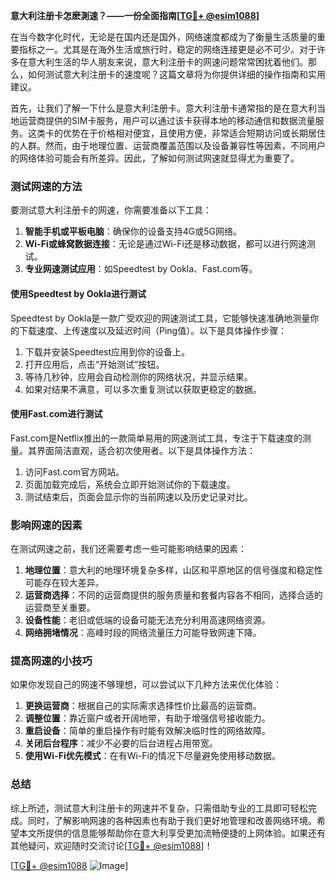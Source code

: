 **意大利注册卡怎麽測速？——一份全面指南[[TG💪+ @esim1088](https://t.me/s/esim1088)]**

在当今数字化时代，无论是在国内还是国外，网络速度都成为了衡量生活质量的重要指标之一。尤其是在海外生活或旅行时，稳定的网络连接更是必不可少。对于许多在意大利生活的华人朋友来说，意大利注册卡的网速问题常常困扰着他们。那么，如何测试意大利注册卡的速度呢？这篇文章将为你提供详细的操作指南和实用建议。

首先，让我们了解一下什么是意大利注册卡。意大利注册卡通常指的是在意大利当地运营商提供的SIM卡服务，用户可以通过该卡获得本地的移动通信和数据流量服务。这类卡的优势在于价格相对便宜，且使用方便，非常适合短期访问或长期居住的人群。然而，由于地理位置、运营商覆盖范围以及设备兼容性等因素，不同用户的网络体验可能会有所差异。因此，了解如何测试网速就显得尤为重要了。

### 测试网速的方法

要测试意大利注册卡的网速，你需要准备以下工具：

1. **智能手机或平板电脑**：确保你的设备支持4G或5G网络。
2. **Wi-Fi或蜂窝数据连接**：无论是通过Wi-Fi还是移动数据，都可以进行网速测试。
3. **专业网速测试应用**：如Speedtest by Ookla、Fast.com等。

#### 使用Speedtest by Ookla进行测试

Speedtest by Ookla是一款广受欢迎的网速测试工具，它能够快速准确地测量你的下载速度、上传速度以及延迟时间（Ping值）。以下是具体操作步骤：

1. 下载并安装Speedtest应用到你的设备上。
2. 打开应用后，点击“开始测试”按钮。
3. 等待几秒钟，应用会自动检测你的网络状况，并显示结果。
4. 如果对结果不满意，可以多次重复测试以获取更稳定的数据。

#### 使用Fast.com进行测试

Fast.com是Netflix推出的一款简单易用的网速测试工具，专注于下载速度的测量。其界面简洁直观，适合初次使用者。以下是具体操作方法：

1. 访问Fast.com官方网站。
2. 页面加载完成后，系统会立即开始测试你的下载速度。
3. 测试结束后，页面会显示你的当前网速以及历史记录对比。

### 影响网速的因素

在测试网速之前，我们还需要考虑一些可能影响结果的因素：

1. **地理位置**：意大利的地理环境复杂多样，山区和平原地区的信号强度和稳定性可能存在较大差异。
2. **运营商选择**：不同的运营商提供的服务质量和套餐内容各不相同，选择合适的运营商至关重要。
3. **设备性能**：老旧或低端的设备可能无法充分利用高速网络资源。
4. **网络拥堵情况**：高峰时段的网络流量压力可能导致网速下降。

### 提高网速的小技巧

如果你发现自己的网速不够理想，可以尝试以下几种方法来优化体验：

1. **更换运营商**：根据自己的实际需求选择性价比最高的运营商。
2. **调整位置**：靠近窗户或者开阔地带，有助于增强信号接收能力。
3. **重启设备**：简单的重启操作有时能有效解决临时性的网络故障。
4. **关闭后台程序**：减少不必要的后台进程占用带宽。
5. **使用Wi-Fi优先模式**：在有Wi-Fi的情况下尽量避免使用移动数据。

### 总结

综上所述，测试意大利注册卡的网速并不复杂，只需借助专业的工具即可轻松完成。同时，了解影响网速的各种因素也有助于我们更好地管理和改善网络环境。希望本文所提供的信息能够帮助你在意大利享受更加流畅便捷的上网体验。如果还有其他疑问，欢迎随时交流讨论[[TG💪+ @esim1088](https://t.me/s/esim1088)]！

[[TG💪+ @esim1088](https://t.me/s/esim1088) ![Image](https://i.postimg.cc/4NQfJmqS/Snipaste-2025-05-13-00-14-12.png)]
